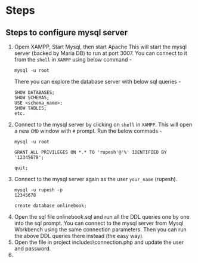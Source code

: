 # Steps

## Steps to configure mysql server
1. Opem XAMPP, Start Mysql, then start Apache
    This will start the mysql server (backed by Maria DB) to run at port 3007. You can connect to it from the `shell` in `XAMPP` using below command -
    ```
    mysql -u root
    ```
    There you can explore the database server with below sql queries -
    ```
    SHOW DATABASES;
    SHOW SCHEMAS;
    USE <schema_name>;
    SHOW TABLES;
    etc.
    ```
2. Connect to the mysql server by clicking on `shell` in `XAMPP`. This will open a new `CMD` window with `#` prompt. 
    Run the below commads -
    ```
    mysql -u root
    ````
    ```
    GRANT ALL PRIVILEGES ON *.* TO 'rupesh'@'%' IDENTIFIED BY '12345678';
    ```
    ```
    quit;
    ```
3. Connect to the mysql server again as the user `your_name` (rupesh).
    ```
    mysql -u rupesh -p
    12345678
    ```
    ```
    create database onlinebook;
    ```
4. Open the sql file onlinebook.sql and run all the DDL queries one by one into the sql prompt. 
You can connect to the mysql server from Mysql Workbench using the same connection parameters. Then you can run the above DDL queries there instead (the easy way).
5. Open the file in project includes\connection.php and update the user and password.
5. 